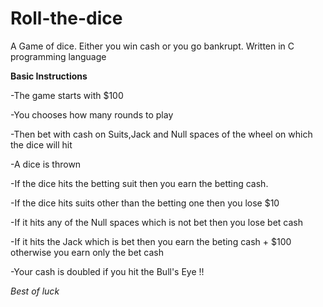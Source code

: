 # Roll-the-dice
A Game of dice. Either you win cash or you go bankrupt. Written in C programming language

**Basic Instructions**


-The game starts with $100 

-You chooses how many rounds to play 

-Then bet with cash on Suits,Jack and Null spaces of the wheel on which the dice will hit 

-A dice is thrown 

-If the dice hits the betting suit then you earn the betting cash.

-If the dice hits suits other than the betting one then you lose $10

-If it hits any of the Null spaces which is not bet then you lose bet cash

-If it hits the Jack which is bet then you earn the beting cash + $100 otherwise you earn only the bet cash

-Your cash is doubled if you hit the Bull's Eye  !!

*Best of luck*
